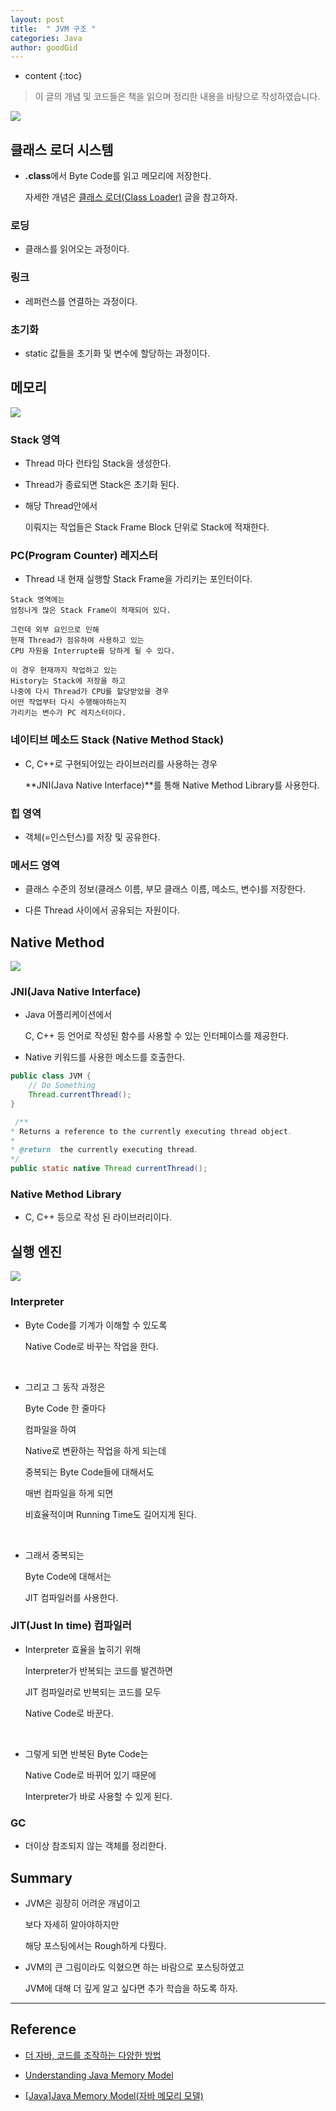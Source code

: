 ```yaml
---
layout: post
title:  " JVM 구조 "
categories: Java
author: goodGid
---
```

* content
{:toc}

> 이 글의 개념 및 코드들은 책을 읽으며 정리한 내용을 바탕으로 작성하였습니다.

![](/assets/img/java/Java-JVM_1.png)

## 클래스 로더 시스템

* **.class**에서 Byte Code를 읽고 메모리에 저장한다.

  자세한 개념은 [클래스 로더(Class Loader)]({{site.url}}/Java-Class-Loader) 글을 참고하자.

### 로딩

* 클래스를 읽어오는 과정이다.

### 링크

* 레퍼런스를 연결하는 과정이다.

### 초기화

* static 값들을 초기화 및 변수에 할당하는 과정이다.





## 메모리

![](/assets/img/java/Java-JVM_2.png)

### Stack 영역

* Thread 마다 런타임 Stack을 생성한다.

* Thread가 종료되면 Stack은 초기화 된다.

* 해당 Thread안에서

  이뤄지는 작업들은 Stack Frame Block 단위로 Stack에 적재한다.


### PC(Program Counter) 레지스터

* Thread 내 현재 실행할 Stack Frame을 가리키는 포인터이다.

```
Stack 영역에는 
엄청나게 많은 Stack Frame이 적재되어 있다.

그런데 외부 요인으로 인해 
현재 Thread가 점유하여 사용하고 있는 
CPU 자원을 Interrupte를 당하게 될 수 있다.

이 경우 현재까지 작업하고 있는 
History는 Stack에 저장을 하고
나중에 다시 Thread가 CPU를 할당받았을 경우
어떤 작업부터 다시 수행해야하는지 
가리키는 변수가 PC 레지스터이다.
```


### 네이티브 메소드 Stack (Native Method Stack)

* C, C++로 구현되어있는 라이브러리를 사용하는 경우

  **JNI(Java Native Interface)**를 통해 Native Method Library를 사용한다.


### 힙 영역

* 객체(=인스턴스)를 저장 및 공유한다.


### 메서드 영역

* 클래스 수준의 정보(클래스 이름, 부모 클래스 이름, 메소드, 변수)를 저장한다.

* 다른 Thread 사이에서 공유되는 자원이다.






## Native Method

![](/assets/img/java/Java-JVM_3.png)

### JNI(Java Native Interface)

* Java 어플리케이션에서 

  C, C++ 등 언어로 작성된 함수를 사용할 수 있는 인터페이스를 제공한다.

* Native 키워드를 사용한 메소드를 호출한다.

``` java
public class JVM {
    // Do Something
    Thread.currentThread();
}
```

``` java
 /**
* Returns a reference to the currently executing thread object.
*
* @return  the currently executing thread.
*/
public static native Thread currentThread();
```

### Native Method Library

* C, C++ 등으로 작성 된 라이브러리이다.








## 실행 엔진

![](/assets/img/java/Java-JVM_4.png)

### Interpreter 

* Byte Code를 기계가 이해할 수 있도록 

  Native Code로 바꾸는 작업을 한다.

<br>

* 그리고 그 동작 과정은

  Byte Code 한 줄마다

  컴파일을 하여 

  Native로 변환하는 작업을 하게 되는데

  중복되는 Byte Code들에 대해서도

  매번 컴파일을 하게 되면 

  비효율적이며 Running Time도 길어지게 된다.

<br>

* 그래서 중복되는 

  Byte Code에 대해서는 

  JIT 컴파일러를 사용한다.


### JIT(Just In time) 컴파일러 

* Interpreter 효율을 높히기 위해 

  Interpreter가 반복되는 코드를 발견하면 

  JIT 컴파일러로 반복되는 코드를 모두 

  Native Code로 바꾼다.

<br>

* 그렇게 되면 반복된 Byte Code는

  Native Code로 바뀌어 있기 때문에

  Interpreter가 바로 사용할 수 있게 된다.

### GC

* 더이상 참조되지 않는 객체를 정리한다.


## Summary

* JVM은 굉장히 어려운 개념이고 

  보다 자세히 알아야하지만

  해당 포스팅에서는 Rough하게 다뤘다.

* JVM의 큰 그림이라도 익혔으면 하는 바람으로 포스팅하였고 

  JVM에 대해 더 깊게 알고 싶다면 추가 학습을 하도록 하자.

---

## Reference

* [더 자바, 코드를 조작하는 다양한 방법](https://www.inflearn.com/course/the-java-code-manipulation#)

* [Understanding Java Memory Model](https://medium.com/platform-engineer/understanding-java-memory-model-1d0863f6d973)

* [[Java]Java Memory Model(자바 메모리 모델)](https://yeon-kr.tistory.com/114?fbclid=IwAR3oet-DlDTBXsWr5Zco_YeZmjo6oNAdN1QZrKKeDc4VwOW_NJeGGlk41Pc)